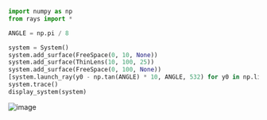 ```python
import numpy as np
from rays import *

ANGLE = np.pi / 8

system = System()
system.add_surface(FreeSpace(0, 10, None))
system.add_surface(ThinLens(10, 100, 25))
system.add_surface(FreeSpace(0, 100, None))
[system.launch_ray(y0 - np.tan(ANGLE) * 10, ANGLE, 532) for y0 in np.linspace(-10, 10, 128)]
system.trace()
display_system(system)    
````
![image](https://github.com/sstucker/rays/blob/main/rays.png)
